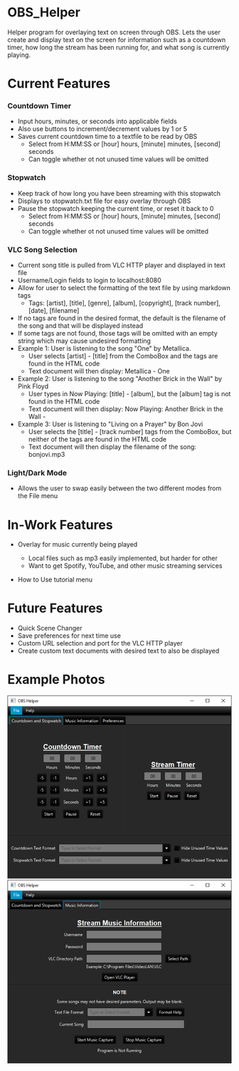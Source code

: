 # OBS_Helper
Helper program for overlaying text on screen through OBS. Lets the user create and display text on the screen for information such as a countdown timer, how long the stream has been running for, and what song is currently playing.

# Current Features

### Countdown Timer
- Input hours, minutes, or seconds into applicable fields
- Also use buttons to increment/decrement values by 1 or 5
- Saves current countdown time to a textfile to be read by OBS
  - Select from H:MM:SS or [hour] hours, [minute] minutes, [second] seconds
  - Can toggle whether ot not unused time values will be omitted

### Stopwatch
- Keep track of how long you have been streaming with this stopwatch
- Displays to stopwatch.txt file for easy overlay through OBS
- Pause the stopwatch keeping the current time, or reset it back to 0
  - Select from H:MM:SS or [hour] hours, [minute] minutes, [second] seconds
  - Can toggle whether ot not unused time values will be omitted

### VLC Song Selection

- Current song title is pulled from VLC HTTP player and displayed in text file
- Username/Login fields to login to localhost:8080
- Allow for user to select the formatting of the text file by using markdown tags
  - Tags: [artist], [title], [genre], [album], [copyright], [track number], [date], [filename]
- If no tags are found in the desired format, the default is the filename of the song and that will be displayed instead
- If some tags are not found, those tags will be omitted with an empty string which may cause undesired formatting
- Example 1: User is listening to the song "One" by Metallica. 
  - User selects [artist] - [title] from the ComboBox and the tags are found in the HTML code 
  - Text document will then display: Metallica - One  
- Example 2: User is listening to the song "Another Brick in the Wall" by Pink Floyd
  - User types in Now Playing: [title] - [album], but the [album] tag is not found in the HTML code
  - Text document will then display: Now Playing: Another Brick in the Wall -
- Example 3: User is listening to "Living on a Prayer" by Bon Jovi
  - User selects the [title] - [track number] tags from the ComboBox, but neither of the tags are found in the HTML code
  - Text document will then display the filename of the song: bonjovi.mp3

### Light/Dark Mode

- Allows the user to swap easily between the two different modes from the File menu

# In-Work Features
- Overlay for music currently being played
  - Local files such as mp3 easily implemented, but harder for other
  - Want to get Spotify, YouTube, and other music streaming services

- How to Use tutorial menu

  
# Future Features
- Quick Scene Changer
- Save preferences for next time use
- Custom URL selection and port for the VLC HTTP player
- Create custom text documents with desired text to also be displayed

# Example Photos
![Time](https://github.com/bjhaliw/OBS_Helper/blob/main/Example%20Photos/time.png)
![Music](https://github.com/bjhaliw/OBS_Helper/blob/main/Example%20Photos/musictab.png)
